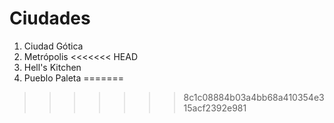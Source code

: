 # Ciudades

1. Ciudad Gótica
2. Metrópolis
<<<<<<< HEAD
3. Hell's Kitchen
4. Pueblo Paleta
=======
>>>>>>> 8c1c08884b03a4bb68a410354e315acf2392e981
